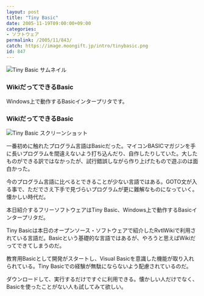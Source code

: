 ```yaml
---
layout: post
title: "Tiny Basic"
date: 2005-11-19T09:00:00+09:00
categories:
- ソフトウェア
permalink: /2005/11/843/
catch: https://image.moongift.jp/intro/tinybasic.png
id: 847
---
```

 ![Tiny Basic サムネイル](https://image.moongift.jp/intro/tinybasic.s.png "Tiny Basic サムネイル")
  

### WikiだってできるBasic
  
Windows上で動作するBasicインタープリタです。  
<!--more-->  

### WikiだってできるBasic
  

![Tiny Basic スクリーンショット](https://image.moongift.jp/intro/tinybasic.png "Tiny Basic スクリーンショット")

  

一番初めに触れたプログラム言語はBasicだった。マイコンBASICマガジンを手に長いプログラムを間違えないよう打ち込んだり、自作したりしていた。大したものができる訳ではなかったが、試行錯誤しながら作り上げたもので遊ぶのは面白かった。

  

今のプログラム言語に比べるとできることが少ない言語ではある。GOTO文が入る事で、ただでさえ下手で見づらいプログラムが更に難解なものになっていく。懐かしい時代だ。

  

本日紹介するフリーソフトウェアはTiny Basic、Windows上で動作するBasicインタープリタだ。

  

Tiny Basicは本日のオープンソース・ソフトウェアで紹介したRvtlWikiで利用されている言語だ。Basicという基礎的な言語ではあるが、やろうと思えばWikiだってできてしまうのだ。

  

教育用Basicとして開発がスタートし、Visual Basicを意識した機能が取り入れられている。Tiny Basicでの経験が無駄にならないよう配慮されているのだ。

  

ダウンロードして、実行するだけですぐに利用できる。懐かしい人だけでなく、Basicを使ったことがない人も試してみて欲しい。

